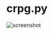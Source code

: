 # crpg.py
![screenshot](https://raw.githubusercontent.com/cejpmart/crpg.py/master/screenshots/proto3.png)
